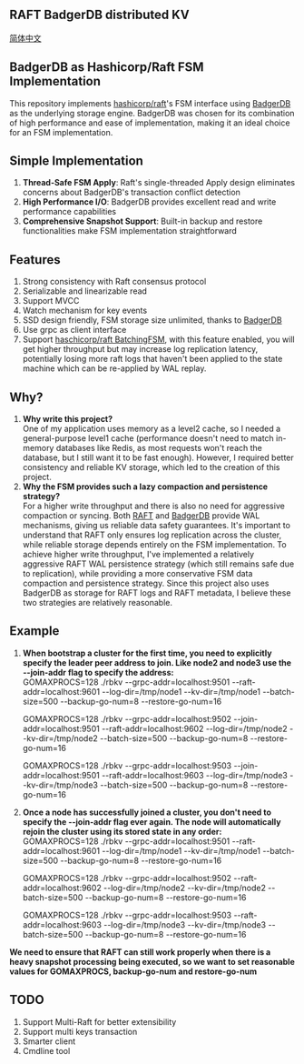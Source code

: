 ## RAFT BadgerDB distributed KV

[简体中文](README_CN.md)

## BadgerDB as Hashicorp/Raft FSM Implementation

This repository implements [hashicorp/raft](https://github.com/hashicorp/raft)'s FSM interface
using [BadgerDB](https://github.com/dgraph-io/badger) as the underlying storage engine. BadgerDB was
chosen for its combination of high performance and ease of implementation, making it an ideal choice for an FSM
implementation.

## Simple Implementation

1. **Thread-Safe FSM Apply**: Raft's single-threaded Apply design eliminates concerns about BadgerDB's transaction
   conflict detection
2. **High Performance I/O**: BadgerDB provides excellent read and write performance capabilities
3. **Comprehensive Snapshot Support**: Built-in backup and restore functionalities make FSM implementation
   straightforward

## Features

1. Strong consistency with Raft consensus protocol
2. Serializable and linearizable read
3. Support MVCC
4. Watch mechanism for key events
5. SSD design friendly, FSM storage size unlimited, thanks to [BadgerDB](https://github.com/dgraph-io/badger)
6. Use grpc as client interface
7. Support [haschicorp/raft BatchingFSM](https://github.com/hashicorp/raft), with this feature enabled, you will get
   higher throughput but may increase log replication latency, potentially losing more raft logs that haven't been
   applied to the state machine which can be re-applied by WAL replay.

## Why?

1. **Why write this project?**  
   One of my application uses memory as a level2 cache, so I needed a general-purpose
   level1 cache (performance doesn't need to match in-memory databases like Redis, as most requests won't reach the
   database, but I still want it to be fast enough). However, I required better
   consistency and reliable KV storage, which led to the creation of this project.
2. **Why the FSM provides such a lazy compaction and persistence strategy?**   
   For a higher write throughput and there is also no need for aggressive compaction or syncing.
   Both [RAFT](https://github.com/hashicorp/raft)
   and [BadgerDB](https://github.com/dgraph-io/badger) provide WAL mechanisms, giving us reliable data safety
   guarantees. It's important to understand that RAFT only ensures log replication across the cluster, while reliable
   storage depends entirely on the FSM implementation. To achieve higher write throughput, I've implemented a relatively
   aggressive RAFT WAL persistence strategy (which still remains safe due to replication), while providing a more
   conservative FSM data compaction and persistence strategy. Since this project also uses BadgerDB as storage for RAFT
   logs and RAFT metadata, I believe these two strategies are relatively reasonable.

## Example

1. **When bootstrap a cluster for the first time, you need to explicitly specify the leader peer address to join. Like
   node2 and node3 use the --join-addr flag to specify the address:**  
   GOMAXPROCS=128 ./rbkv --grpc-addr=localhost:9501 --raft-addr=localhost:9601 --log-dir=/tmp/node1 --kv-dir=/tmp/node1
   --batch-size=500 --backup-go-num=8 --restore-go-num=16 

   GOMAXPROCS=128 ./rbkv --grpc-addr=localhost:9502 --join-addr=localhost:9501 --raft-addr=localhost:9602 --log-dir=/tmp/node2
   --kv-dir=/tmp/node2 --batch-size=500 --backup-go-num=8 --restore-go-num=16 

   GOMAXPROCS=128 ./rbkv --grpc-addr=localhost:9503 --join-addr=localhost:9501 --raft-addr=localhost:9603 --log-dir=/tmp/node3
   --kv-dir=/tmp/node3 --batch-size=500 --backup-go-num=8 --restore-go-num=16


2. **Once a node has successfully joined a cluster, you don't need to specify the --join-addr flag ever again. The node
   will automatically rejoin the cluster using its stored state in any order:**  
   GOMAXPROCS=128 ./rbkv --grpc-addr=localhost:9501 --raft-addr=localhost:9601 --log-dir=/tmp/node1 --kv-dir=/tmp/node1 
   --batch-size=500 --backup-go-num=8 --restore-go-num=16 

   GOMAXPROCS=128 ./rbkv --grpc-addr=localhost:9502 --raft-addr=localhost:9602 --log-dir=/tmp/node2 --kv-dir=/tmp/node2 
   --batch-size=500 --backup-go-num=8 --restore-go-num=16 

   GOMAXPROCS=128 ./rbkv --grpc-addr=localhost:9503 --raft-addr=localhost:9603 --log-dir=/tmp/node3 --kv-dir=/tmp/node3
   --batch-size=500 --backup-go-num=8 --restore-go-num=16

**We need to ensure that RAFT can still work properly when there is a heavy snapshot processing being executed, so we 
want to set reasonable values for GOMAXPROCS, backup-go-num and restore-go-num**

## TODO

1. Support Multi-Raft for better extensibility
2. Support multi keys transaction
3. Smarter client
4. Cmdline tool

